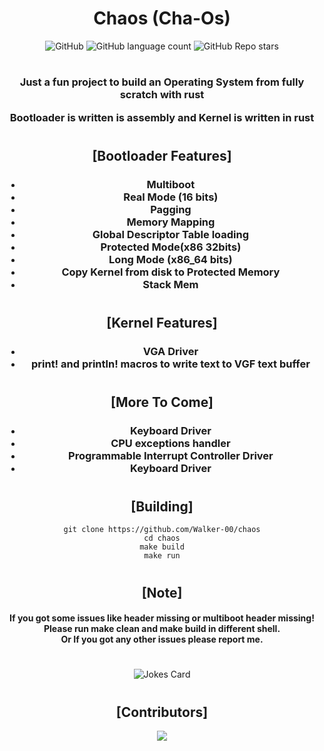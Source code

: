 <div align="center">

# Chaos (Cha-Os)

<div>
<img alt="GitHub" src="https://img.shields.io/github/license/Walker-00/chaos?color=red&style=flat-square">
<img alt="GitHub language count" src="https://img.shields.io/github/languages/count/Walker-00/chaos?color=red&logo=rust&logoColor=red&style=flat-square">
<img alt="GitHub Repo stars" src="https://img.shields.io/github/stars/Walker-00/chaos?color=red&logo=github&style=flat-square">
</div>

#

<h3>

Just a fun project to build an Operating System from fully scratch with rust

Bootloader is written is assembly and
Kernel is written in rust

</h3>

#

## [Bootloader Features]
<h3>

- Multiboot
- Real Mode (16 bits)
- Pagging<br>
- Memory Mapping
- Global Descriptor Table loading
- Protected Mode(x86 32bits)
- Long Mode (x86_64 bits)
- Copy Kernel from disk to Protected Memory
- Stack Mem
</h3>

#

## [Kernel Features]

<h3>

- VGA Driver
- print! and println! macros to write text to VGF text buffer

</h3>

#

## [More To Come]

<h3>

- Keyboard Driver
- CPU exceptions handler
- Programmable Interrupt Controller Driver
- Keyboard Driver 

</h3>

#

## [Building]

```
git clone https://github.com/Walker-00/chaos
cd chaos
make build
make run
```

#

## [Note]

<h4>

If you got some issues like header missing or multiboot header missing!<br>
Please run make clean and make build in different shell.<br>
Or If you got any other issues please report me.

<h4>

#

![Jokes Card](https://readme-jokes.vercel.app/api?theme=tokyonight)

#
## [Contributors]

<a href="https://github.com/Walker-00/chaos/graphs/contributors">
  <img src="https://contrib.rocks/image?repo=Walker-00/chaos" />
</a>


</div>
